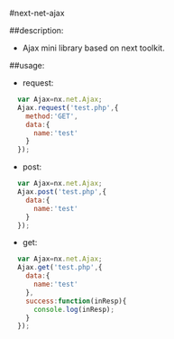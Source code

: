#next-net-ajax

##description:
+ Ajax mini library based on next toolkit.

##usage:
+ request:
```javascript
  var Ajax=nx.net.Ajax;
  Ajax.request('test.php',{
    method:'GET',
    data:{
      name:'test'
    }
  });
```

+ post:
```javascript
  var Ajax=nx.net.Ajax;
  Ajax.post('test.php',{
    data:{
      name:'test'
    }
  });
```

+ get:
```javascript
  var Ajax=nx.net.Ajax;
  Ajax.get('test.php',{
    data:{
      name:'test'
    },
    success:function(inResp){
      console.log(inResp);
    }
  });
```


